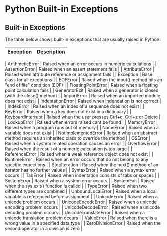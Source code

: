 
Python Built-in Exceptions
==========================


Built-in Exceptions
-------------------


The table below shows built-in exceptions that are usually raised in Python:




| Exception | Description |
| --- | --- |
| 
 ArithmeticError
  | 
 Raised when an error occurs in numeric calculations |
| 
 AssertionError
  | 
 Raised when an assert statement fails |
| 
 AttributeError
  | 
 Raised when attribute reference or assignment fails |
| 
 Exception
  | 
 Base class for all exceptions |
| 
 EOFError
  | 
 Raised when 
 the input() method hits an "end of file" condition (EOF) |
| 
 FloatingPointError
  | 
 Raised when a floating point calculation fails |
| 
 GeneratorExit
  | 
 Raised when a generator is closed (with the close() method) |
| 
 ImportError
  | 
 Raised when an imported module does not exist |
| 
 IndentationError
  | 
 Raised when indendation is not correct |
| 
 IndexError
  | 
 Raised when an index of a sequence does not exist |
| 
 KeyError
  | 
 Raised when a key does not exist in a dictionary
  |
| 
 KeyboardInterrupt
  | 
 Raised when the user presses Ctrl+c, 
 Ctrl+z or Delete |
| 
 LookupError
  | 
 Raised when errors raised cant be found
  |
| 
 MemoryError
  | 
 Raised when a program runs out of memory |
| 
 NameError
  | 
 Raised when a variable does not exist |
| 
 NotImplementedError
  | 
 Raised when an abstract method requires an inherited class to override the 
 method |
| 
 OSError
  | 
 Raised when a system related operation causes an error  |
| 
 OverflowError
  | 
 Raised when the result of a numeric calculation is too large |
| 
 ReferenceError
  | 
 Raised when a weak reference object does not exist |
| 
 RuntimeError
  | 
 Raised when an error occurs that do not belong to any specific expections |
| 
 StopIteration
  | 
 Raised when the next() method of an iterator has no further values |
| 
 SyntaxError
  | 
 Raised when a syntax error occurs |
| 
 TabError
  | 
 Raised when indentation consists of tabs or spaces |
| 
 SystemError
  | 
 Raised when a system error occurs |
| 
 SystemExit
  | 
 Raised when the sys.exit() function is called |
| 
 TypeError
  | 
 Raised when two different types are combined |
| 
 UnboundLocalError
  | 
 Raised when a local variable is referenced before assignment |
| 
 UnicodeError
  | 
 Raised when a unicode problem occurs |
| 
 UnicodeEncodeError
  | 
 Raised when a unicode encoding problem occurs |
| 
 UnicodeDecodeError
  | 
 Raised when a unicode decoding problem occurs |
| 
 UnicodeTranslateError
  | 
 Raised when a unicode translation problem occurs |
| 
 ValueError
  | 
 Raised when there is a wrong value in a specified data type |
| 
 ZeroDivisionError
  | 
 Raised when the second operator in a division is zero |


